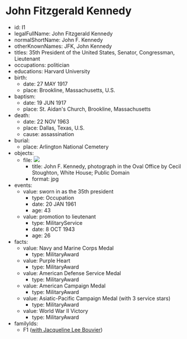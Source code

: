 # John Fitzgerald Kennedy
- id: I1
- legalFullName: John Fitzgerald Kennedy
- normalShortName: John F. Kennedy
- otherKnownNames: JFK, John Kennedy
- titles: 35th President of the United States, Senator, Congressman, Lieutenant
- occupations: politician
- educations: Harvard University
- birth:
  - date: 27 MAY 1917
  - place: Brookline, Massachusetts, U.S.
- baptism:
  - date: 19 JUN 1917
  - place: St. Aidan's Church, Brookline, Massachusetts
- death:
  - date: 22 NOV 1963
  - place: Dallas, Texas, U.S.
  - cause: assassination
- burial:
  - place: Arlington National Cemetery
- objects:
  - file: ![](https://upload.wikimedia.org/wikipedia/commons/thumb/c/c3/John_F._Kennedy%2C_White_House_color_photo_portrait.jpg/370px-John_F._Kennedy%2C_White_House_color_photo_portrait.jpg)
    - title: John F. Kennedy, photograph in the Oval Office by Cecil Stoughton, White House; Public Domain
    - format: jpg
- events:
  - value: sworn in as the 35th president
    - type: Occupation
    - date: 20 JAN 1961
    - age: 43
  - value: promotion to lieutenant
    - type: MilitaryService
    - date: 8 OCT 1943
    - age: 26
- facts:
  - value: Navy and Marine Corps Medal
    - type: MilitaryAward
  - value: Purple Heart
    - type: MilitaryAward
  - value: American Defense Service Medal
    - type: MilitaryAward
  - value: American Campaign Medal
    - type: MilitaryAward
  - value: Asiatic-Pacific Campaign Medal (with 3 service stars)
    - type: MilitaryAward
  - value: World War II Victory
    - type: MilitaryAward
- familyIds:
  - F1 ([with Jacqueline Lee Bouvier](../../families/F1))
